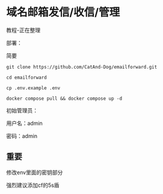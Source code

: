 
# 域名邮箱发信/收信/管理

教程-正在整理

部署：

简要

```
git clone https://github.com/CatAnd-Dog/emailforward.git

cd emailforward

cp .env.example .env

docker compose pull && docker compose up -d
```
初始管理员：

用户名：admin

密码：admin


## 重要
修改env里面的密钥部分

强烈建议添加cf的5s盾